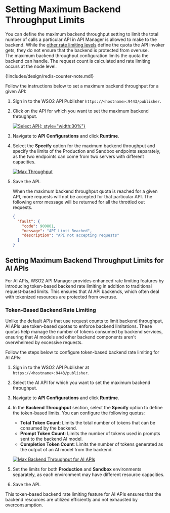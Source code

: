 # Setting Maximum Backend Throughput Limits

You can define the maximum backend throughput setting to limit the total number of calls a particular API in API Manager is allowed to make to the backend. While the [other rate limiting levels]({{base_path}}/design/rate-limiting/setting-throttling-limits) define the quota the API invoker gets, they do not ensure that the backend is protected from overuse. The maximum backend throughput configuration limits the quota the backend can handle. The request count is calculated and rate limiting occurs at the node level. 

{!includes/design/redis-counter-note.md!}

Follow the instructions below to set a maximum backend throughput for a given API:

1.  Sign in to the WSO2 API Publisher `https://<hostname>:9443/publisher`.

2.  Click on the API for which you want to set the maximum backend throughput.
    
    [![Select API]({{base_path}}/assets/img/learn/select-api-with-business-info.png){: style="width:30%"}]({{base_path}}/assets/img/learn/select-api-with-business-info.png)
    
3.  Navigate to **API Configurations** and click **Runtime**.

4.  Select the **Specify** option for the maximum backend throughput and specify the limits of the Production and Sandbox endpoints separately, as the two endpoints can come from two servers with different capacities.

    [![Max Throughput]({{base_path}}/assets/img/learn/learn-throttling-maxtps.png)]({{base_path}}/assets/img/learn/learn-throttling-maxtps.png)
    
5.  Save the API.
    
     When the maximum backend throughput quota is reached for a given API, more requests will not be accepted for that particular API. The following error message will be returned for all the throttled out requests.

    ```json
    {
      "fault": {
        "code": 900801,
        "message": "API Limit Reached",
        "description": "API not accepting requests"
      }
    }
    ```  

## Setting Maximum Backend Throughput Limits for AI APIs

For AI APIs, WSO2 API Manager provides enhanced rate limiting features by introducing token-based backend rate limiting in addition to traditional request-based limits. This ensures that AI API backends, which often deal with tokenized resources are protected from overuse.

### Token-Based Backend Rate Limiting

Unlike the default APIs that use request counts to limit backend throughput, AI APIs use token-based quotas to enforce backend limitations. These quotas help manage the number of tokens consumed by backend services, ensuring that AI models and other backend components aren't overwhelmed by excessive requests.

Follow the steps below to configure token-based backend rate limiting for AI APIs:

1. Sign in to the WSO2 API Publisher at `https://<hostname>:9443/publisher`.

2. Select the AI API for which you want to set the maximum backend throughput.

3. Navigate to **API Configurations** and click **Runtime**.

4. In the **Backend Throughput** section, select the **Specify** option to define the token-based limits. You can configure the following quotas:

    - **Total Token Count**: Limits the total number of tokens that can be consumed by the backend.
    - **Prompt Token Count**: Limits the number of tokens used in prompts sent to the backend AI model.
    - **Completion Token Count**: Limits the number of tokens generated as the output of an AI model from the backend.

    [![Max Backend Throughput for AI APIs]({{base_path}}/assets/img/learn/learn-throttling-maxtps-tokens.png)]({{base_path}}/assets/img/learn/learn-throttling-maxtps-tokens.png)

5. Set the limits for both **Production** and **Sandbox** environments separately, as each environment may have different resource capacities.

6. Save the API.

This token-based backend rate limiting feature for AI APIs ensures that the backend resources are utilized efficiently and not exhausted by overconsumption.
